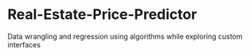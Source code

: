 # Real-Estate-Price-Predictor
Data wrangling and regression using algorithms while exploring custom interfaces
